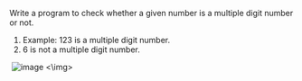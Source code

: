 Write a program to check whether a given number is a multiple digit number or not.

1. Example: 123 is a multiple digit number.
2. 6 is not a multiple digit number.



<img> ![image](https://github.com/user-attachments/assets/24818339-fddc-414d-9077-524b07a6f162)
 <\img>
